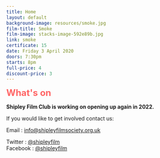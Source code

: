 ```yaml
---
title: Home
layout: default
background-image: resources/smoke.jpg
film-title: Smoke
film-image: stacks-image-592e89b.jpg
link: smoke
certificate: 15
date: Friday 3 April 2020
doors: 7:30pm
starts: 8pm
full-price: 4
discount-price: 3
---
```


<div id='stacks_out_7829_page0' class='stacks_out'>
  <div id='stacks_in_7829_page0' class='stacks_in text_stack'>
    <span style="font-size:24px; color:#FF6666;font-weight:bold; ">What's on</span>
  </div>
</div>

<div id='stacks_out_7829_page0' class='stacks_out'>
<div id='stacks_in_7829_page0' class='stacks_in text_stack' markdown="1">

**Shipley Film Club is working on opening up again in 2022.**

  
If you would like to get involved contact us:

Email <i class="fa fa-envelope-o"></i>: <a style="display:inline" href="mailto:info@shipleyfilmsociety.org.uk">info@shipleyfilmsociety.org.uk</a>

Twitter <i class="fa fa-twitter"></i>: <a style="display:inline" href="http://twitter.com/shipleyfilm" title="Find us on Twitter">@shipleyfilm</a>  
Facebook <i class="fa fa-facebook"></i>: <a style="display:inline" href="http://facebook.com/shipleyfilm" title="Find us on Facebook">@shipleyfilm</a>

</div>
</div>

<!--NEXT SHOWING BLOCK

<div id='stacks_out_7829_page0' class='stacks_out'>
  <div id='stacks_in_7829_page0' class='stacks_in text_stack'>
    <span style="font-size:24px; color:#FF6666;font-weight:bold; ">Next Showing:</span>
  </div>
</div>
<div id='stacks_out_4705_page0' class='stacks_out'>
  <div id='stacks_in_4705_page0' class='stacks_in image_stack'>
    <div class='centered_image' >
        <a href="{{ page.link }}/" title="{{ page.film-title }} • {{ page.date }}"><img class='imageStyle' src='files/{{ page.film-image }}' alt='Stacks Image 4706' /></a>
    </div>
  </div>
</div>
<div id='stacks_out_8158_page0' class='stacks_out'>
  <div id='stacks_in_8158_page0' class='stacks_in com_joeworkman_stacks_link_stack'>
    <div id='stacks_out_8166_page0' class='stacks_out'>
      <div id='stacks_in_8166_page0' class='stacks_in text_stack'>
        <span style="font-size:21px; color:#FF6666;font-weight:bold; ">{{ page.film-title }} - CANCELLED<br /></span>
        <span style="font-size:13px; color:#4C4C4C;font-weight:bold; ">Certificate {{ page.certificate }}<br />{{ page.date }}<br />Doors open {{ page.doors }}, film starts {{ page.starts }}<br />&pound;{{ page.full-price }} (&pound;{{ page.discount-price }} unwaged)<br /></span>
        <span style="font-size:13px; color:#4C4C4C;font-weight:bold; ">Please bring a donation for Bradford Met Foodbank<br /></span>
        <br />Two brothers are taken by a father they only knew from a single photograph on a journey into the wilderness&hellip;
      </div>
    </div>
    <div id='stacks_out_8162_page0' class='stacks_out'>
      <div id='stacks_in_8162_page0' class='stacks_in text_stack'>
        <a href="{{ page.link }}/" title="Smoke • 3 April 2020"><span style="font-size:15px; font-weight:bold; ">More details&hellip;</span></a>
      </div>
    </div>
  </div>
</div>
-->


